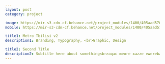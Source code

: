 ```yaml
---
layout: post
category: project

image: https://mir-s3-cdn-cf.behance.net/project_modules/1400/405aad57040901.59ec5d516c5d4.jpg
mobile: https://mir-s3-cdn-cf.behance.net/project_modules/1400/405aad57040901.59ec5d516c5d4.jpg

title1: Metro Tbilisi v2
description1: Branding, Typography, <br>Graphic, Design

title2: Second Title
description2: Subtitle here about something<br>aqac meore xazze ewereba xolme rame
---
```

